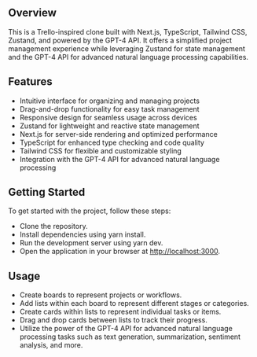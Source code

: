 ## Overview

This is a Trello-inspired clone built with Next.js, TypeScript, Tailwind CSS, Zustand, and powered by the GPT-4 API. It offers a simplified project management experience while leveraging Zustand for state management and the GPT-4 API for advanced natural language processing capabilities.

## Features

- Intuitive interface for organizing and managing projects
- Drag-and-drop functionality for easy task management
- Responsive design for seamless usage across devices
- Zustand for lightweight and reactive state management
- Next.js for server-side rendering and optimized performance
- TypeScript for enhanced type checking and code quality
- Tailwind CSS for flexible and customizable styling
- Integration with the GPT-4 API for advanced natural language processing

## Getting Started

To get started with the project, follow these steps:

- Clone the repository.
- Install dependencies using yarn install.
- Run the development server using yarn dev.
- Open the application in your browser at [http://localhost:3000](http://localhost:3000/).

## Usage

- Create boards to represent projects or workflows.
- Add lists within each board to represent different stages or categories.
- Create cards within lists to represent individual tasks or items.
- Drag and drop cards between lists to track their progress.
- Utilize the power of the GPT-4 API for advanced natural language processing tasks such as text generation, summarization, sentiment analysis, and more.
